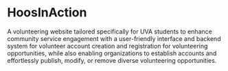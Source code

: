 # HoosInAction
A volunteering website tailored specifically for UVA students to enhance community service engagement with a user-friendly interface and backend system for volunteer account creation and registration for volunteering opportunities, while also enabling organizations to establish accounts and effortlessly publish, modify, or remove diverse volunteering opportunities.
